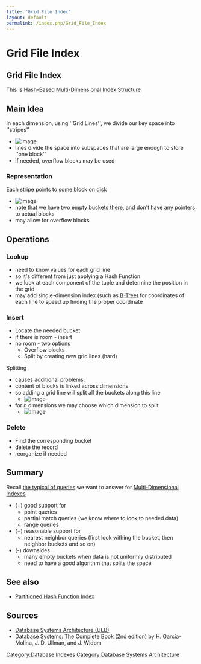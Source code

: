 ```yaml
---
title: "Grid File Index"
layout: default
permalink: /index.php/Grid_File_Index
---
```


# Grid File Index

## Grid File Index
This is [Hash-Based](Hash_Function) [Multi-Dimensional](Multi-Dimensional_Indexes) [Index Structure](Indexing_(databases)) 

## Main Idea
In each dimension, using ''Grid Lines'', we divide our key space into ''stripes''
- <img src="https://raw.github.com/alexeygrigorev/wiki-figures/master/ulb/dbsa/ind/grid-files-ex1.png" alt="Image">
- lines divide the space into subspaces that are large enough to store ''one block''
- if needed, overflow blocks may be used 

### Representation
Each stripe points to some block on [disk](Secondary_Storage)
- <img src="https://raw.github.com/alexeygrigorev/wiki-figures/master/ulb/dbsa/ind/grid-files-repr.png" alt="Image">
- note that we have two empty buckets there, and don't have any pointers to actual blocks
- may allow for overflow blocks


## Operations
### Lookup
- need to know values for each grid line 
- so it's different from just applying a Hash Function
- we look at each component of the tuple and determine the position in the grid
- may add single-dimension index (such as [B-Tree](B-Tree)) for coordinates of each line to speed up finding the proper coordinate

### Insert
- Locate the needed bucket 
- if there is room - insert
- no room - two options
  - Overflow blocks
  - Split by creating new grid lines (hard)

Splitting
- causes additional problems:
- content of blocks is linked across dimensions
- so adding a grid line will split all the buckets along this line
  - <img src="https://raw.github.com/alexeygrigorev/wiki-figures/master/ulb/dbsa/ind/grid-files-split.png" alt="Image">
- for $n$ dimensions we may choose which dimension to split
  - <img src="https://raw.github.com/alexeygrigorev/wiki-figures/master/ulb/dbsa/ind/grid-files-split-ndim.png" alt="Image">

### Delete
- Find the corresponding bucket
- delete the record
- reorganize if needed 


## Summary
Recall [the typical of queries](Multi-Dimensional_Indexes#Typical_Queries) we want to answer for [Multi-Dimensional Indexes](Multi-Dimensional_Indexes)
- (+) good support for 
  - point queries
  - partial match queries (we know where to look to needed data)
  - range queries
- (+) reasonable support for 
  - nearest neighbor queries (first look withing the bucket, then neighbor buckets and so on)
- (-) downsides 
  - many empty buckets when data is not uniformly distributed
  - need to have a good algorithm that splits the space 


## See also
- [Partitioned Hash Function Index](Partitioned_Hash_Function_Index)

## Sources
- [Database Systems Architecture (ULB)](Database_Systems_Architecture_(ULB))
- Database Systems: The Complete Book (2nd edition) by H. Garcia-Molina, J. D. Ullman, and J. Widom


[Category:Database Indexes](Category_Database_Indexes)
[Category:Database Systems Architecture](Category_Database_Systems_Architecture)